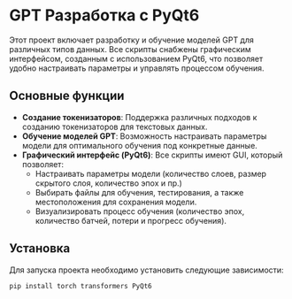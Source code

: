 # GPT Разработка с PyQt6

Этот проект включает разработку и обучение моделей GPT для различных типов данных. Все скрипты снабжены графическим интерфейсом, созданным с использованием PyQt6, что позволяет удобно настраивать параметры и управлять процессом обучения.

## Основные функции

- **Создание токенизаторов**: Поддержка различных подходов к созданию токенизаторов для текстовых данных.
- **Обучение моделей GPT**: Возможность настраивать параметры модели для оптимального обучения под конкретные данные.
- **Графический интерфейс (PyQt6)**: Все скрипты имеют GUI, который позволяет:
  - Настраивать параметры модели (количество слоев, размер скрытого слоя, количество эпох и пр.)
  - Выбирать файлы для обучения, тестирования, а также местоположения для сохранения модели.
  - Визуализировать процесс обучения (количество эпох, количество батчей, потери и прогресс обучения).

## Установка

Для запуска проекта необходимо установить следующие зависимости:

```bash
pip install torch transformers PyQt6

